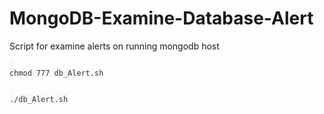 # MongoDB-Examine-Database-Alert
Script for examine alerts on running mongodb host

<pre id="example"><code class="language-lang"  style="color: #333; background: #f8f8f8;"> 
chmod 777 db_Alert.sh
</code></pre>


<pre id="example"><code class="language-lang"  style="color: #333; background: #f8f8f8;"> 
./db_Alert.sh
</code></pre>

